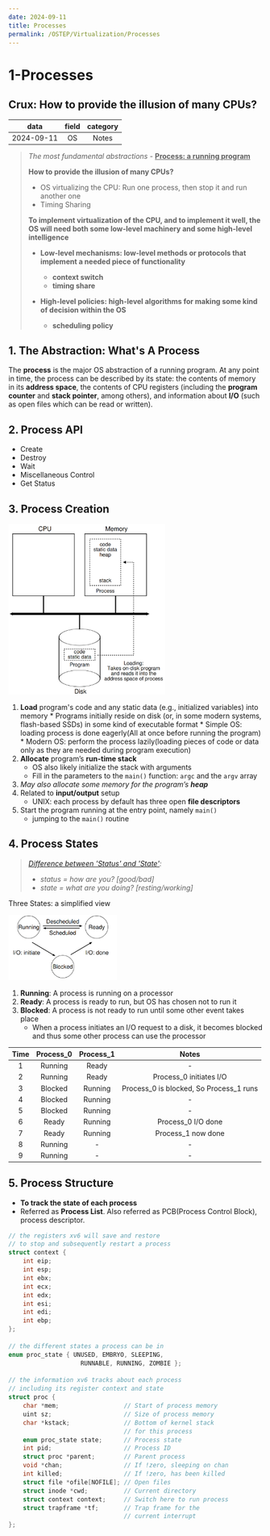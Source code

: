 ```yaml
---
date: 2024-09-11
title: Processes
permalink: /OSTEP/Virtualization/Processes
---
```


# 1-Processes

## **Crux: How to provide the illusion of many CPUs?** 

|    data    | field | category |
| :--: | :--: | :--: |
|2024-09-11 | OS | Notes |

>  *The most fundamental abstractions* - **<u>Process: a running program</u>**
>
>   **How to provide the illusion of many CPUs?** 
>  
>   * 	OS virtualizing the CPU: Run one process, then stop it and run another one
>   * 	Timing Sharing
>
>   **To implement virtualization of the CPU, and to implement it well, the OS will need both some low-level machinery and some high-level intelligence**
> 
>   *  	**Low-level mechanisms: low-level methods or protocols that implement a needed piece of functionality**
>       *  	**context switch**
>       *  	**timing share**
>       
>   *  	**High-level policies: high-level algorithms for making some kind of decision within the OS**
>       * 	**scheduling policy**

## 1. The Abstraction: What's A Process

The **process** is the major OS abstraction of a running program. At any point in time, the process can be described by its state: the contents of memory in its **address space**, the contents of CPU registers (including the **program counter** and **stack pointer**, among others), and information about **I/O** (such as open files which can be read or written).

## 2. Process API

*   Create
*   Destroy
*   Wait
*   Miscellaneous Control
*   Get Status

## 3. Process Creation

<img src="https://raw.githubusercontent.com/rouge3877/ImageHosting/main/image-20240911173700071.png" alt="image-20240911173700071" style="zoom:33%;" />

1.    **Load** program's code and any static data (e.g., initialized variables) into memory
     *   Programs initially reside on disk (or, in some modern systems, flash-based SSDs) in some kind of executable format
     *   Simple OS: loading process is done eagerly(All at once before running the program)
     *   Modern OS: perform the process lazily(loading pieces of code or data only as they are needed during program execution)
2.   **Allocate** program’s **run-time stack**
     *   OS also likely initialize the stack with arguments
     *   Fill in the parameters to the `main()` function: `argc` and the `argv` array
3.    *May also allocate some memory for the program’s **heap***
4.   Related to **input/output** setup
     *   UNIX: each process by default has three open **file descriptors**
5.    Start the program running at the entry point, namely `main()`
      *   jumping to the `main()` routine

## 4. Process States

>   *[Difference between 'Status' and 'State'](https://stackoverflow.com/a/11229919/23018082):*
>
>   *   *status = how are you? [good/bad]*
>   *   *state = what are you doing? [resting/working]*

Three States: a simplified view

<img src="https://raw.githubusercontent.com/rouge3877/ImageHosting/main/image-20240911175029604.png" alt="State Transitions" style="zoom:33%;" />

1.   **Running**: A process is running on a processor
2.   **Ready**: A process is ready to run, but OS has chosen not to run it
3.   **Blocked**: A process is not ready to run until some other event takes place
     *   When a process initiates an I/O request to a disk, it becomes blocked and thus some other process can use the processor

| Time | Process_0 | Process_1 |                  Notes                  |
| :--: | :-------: | :-------: | :-------------------------------------: |
|  1   |  Running  |   Ready   |                    -                    |
|  2   |  Running  |   Ready   |         Process_0 initiates I/O         |
|  3   |  Blocked  |  Running  | Process_0 is blocked, So Process_1 runs |
|  4   |  Blocked  |  Running  |                    -                    |
|  5   |  Blocked  |  Running  |                    -                    |
|  6   |   Ready   |  Running  |           Process_0 I/O done            |
|  7   |   Ready   |  Running  |           Process_1 now done            |
|  8   |  Running  |     -     |                    -                    |
|  9   |  Running  |     -     |                    -                    |

## 5. Process Structure

*   **To track the state of each process**
*   Referred as **Process List**. Also referred as PCB(Process Control Block), process descriptor.

``` C
// the registers xv6 will save and restore
// to stop and subsequently restart a process
struct context {
    int eip;
    int esp;
    int ebx;
    int ecx;
    int edx;
    int esi;
    int edi;
    int ebp;
};

// the different states a process can be in
enum proc_state { UNUSED, EMBRYO, SLEEPING,
					RUNNABLE, RUNNING, ZOMBIE };

// the information xv6 tracks about each process
// including its register context and state
struct proc {
    char *mem; 					// Start of process memory
    uint sz; 					// Size of process memory
    char *kstack; 				// Bottom of kernel stack
    							// for this process
    enum proc_state state; 		// Process state
    int pid; 					// Process ID
    struct proc *parent; 		// Parent process
    void *chan; 				// If !zero, sleeping on chan
    int killed; 				// If !zero, has been killed
    struct file *ofile[NOFILE]; // Open files
    struct inode *cwd; 			// Current directory
    struct context context; 	// Switch here to run process
    struct trapframe *tf;		// Trap frame for the
    							// current interrupt
};
```



